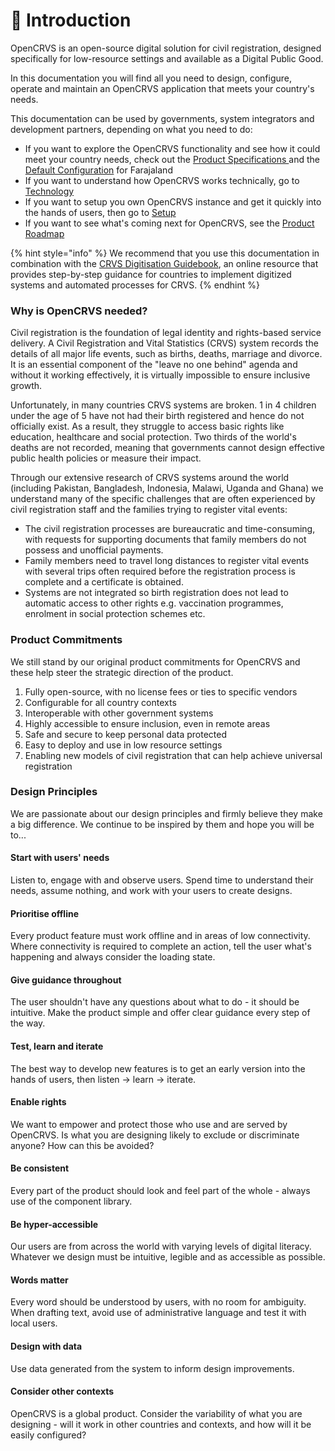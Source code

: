 # 👋 Introduction

OpenCRVS is an open-source digital solution for civil registration, designed specifically for low-resource settings and available as a Digital Public Good.

In this documentation you will find all you need to design, configure, operate and maintain an OpenCRVS application that meets your country's needs.&#x20;

This documentation can be used by governments, system integrators and development partners, depending on what you need to do:

* If you want to explore the OpenCRVS functionality and see how it could meet your country needs, check out the [Product Specifications ](broken-reference)and the [Default Configuration](broken-reference) for Farajaland&#x20;
* If you want to understand how OpenCRVS works technically, go to [Technology](broken-reference)
* If you want to setup you own OpenCRVS instance and get it quickly into the hands of users, then go to [Setup](broken-reference)
* If you want to see what's coming next for OpenCRVS, see the [Product Roadmap](general/roadmap.md)

{% hint style="info" %}
We recommend that you use this documentation in combination with the [CRVS Digitisation Guidebook](http://www.crvs-dgb.org/en/), an online resource that provides step-by-step guidance for countries to implement digitized systems and automated processes for CRVS.
{% endhint %}

### Why is OpenCRVS needed?

Civil registration is the foundation of legal identity and rights-based service delivery. A Civil Registration and Vital Statistics (CRVS) system records the details of all major life events, such as births, deaths, marriage and divorce. It is an essential component of the "leave no one behind" agenda and without it working effectively, it is virtually impossible to ensure inclusive growth.&#x20;

Unfortunately, in many countries CRVS systems are broken. 1 in 4 children under the age of 5 have not had their birth registered and hence do not officially exist. As a result, they struggle to access basic rights like education, healthcare and social protection. Two thirds of the world's deaths are not recorded, meaning that governments cannot design effective public health policies or measure their impact.

Through our extensive research of CRVS systems around the world (including Pakistan, Bangladesh, Indonesia, Malawi, Uganda and Ghana) we understand many of the specific challenges that are often experienced by civil registration staff and the families trying to register vital events:

* The civil registration processes are bureaucratic and time-consuming, with requests for supporting documents that family members do not possess and unofficial payments.&#x20;
* Family members need to travel long distances to register vital events with several trips often required before the registration process is complete and a certificate is obtained.
* Systems are not integrated so birth registration does not lead to automatic access to other rights e.g. vaccination programmes, enrolment in social protection schemes etc.

### Product Commitments

We still stand by our original product commitments for OpenCRVS and these help steer the strategic direction of the product.

1. Fully open-source, with no license fees or ties to specific vendors
2. Configurable for all country contexts&#x20;
3. Interoperable with other government systems&#x20;
4. Highly accessible to ensure inclusion, even in remote areas
5. Safe and secure to keep personal data protected&#x20;
6. Easy to deploy and use in low resource settings&#x20;
7. Enabling new models of civil registration that can help achieve universal registration

### Design Principles

We are passionate about our design principles and firmly believe they make a big difference. We continue to be inspired by them and hope you will be to...&#x20;

#### **Start with users' needs**

Listen to, engage with and observe users. Spend time to understand their needs, assume nothing, and work with your users to create designs.

#### **Prioritise offline**

Every product feature must work offline and in areas of low connectivity. Where connectivity is required to complete an action, tell the user what's happening and always consider the loading state.

#### **Give guidance throughout**

The user shouldn't have any questions about what to do - it should be intuitive. Make the product simple and offer clear guidance every step of the way.

#### **Test, learn and iterate**

The best way to develop new features is to get an early version into the hands of users, then listen -> learn -> iterate.

#### **Enable rights**

We want to empower and protect those who use and are served by OpenCRVS. Is what you are designing likely to exclude or discriminate anyone? How can this be avoided?

#### **Be consistent**

Every part of the product should look and feel part of the whole - always use of the component library.

#### **Be hyper-accessible**

Our users are from across the world with varying levels of digital literacy. Whatever we design must be intuitive, legible and as accessible as possible.

#### **Words matter**

Every word should be understood by users, with no room for ambiguity. When drafting text, avoid use of administrative language and test it with local users.

#### **Design with data**

Use data generated from the system to inform design improvements.

#### **Consider other contexts**

OpenCRVS is a global product. Consider the variability of what you are designing - will it work in other countries and contexts, and how will it be easily configured?

